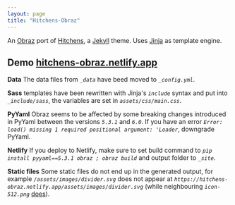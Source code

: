 ```yaml
---
layout: page
title: "Hitchens-Obraz"
---
```


An [Obraz](https://obraz.pirx.ru/) port of [Hitchens](https://github.com/patdryburgh/hitchens), a [Jekyll](http://jekyllrb.com) theme. Uses [Jinja](https://jinja.palletsprojects.com/en/3.1.x/) as template engine.

## Demo [hitchens-obraz.netlify.app](https://hitchens-obraz.netlify.app/)

**Data** The data files from *`_data`* have beed moved to *`_config.yml`*.

**Sass** templates have been rewritten with Jinja's *`include`* syntax and put into *`_include/sass`*, the variables are set in *`assets/css/main.css`*.

**PyYaml** Obraz seems to be affected by some breaking changes introduced in PyYaml between the versions *`5.3.1`* and *`6.0`*. If you have an error *`Error: load() missing 1 required positional argument: 'Loader`*, downgrade PyYaml.

**Netlify** If you deploy to Netlify, make sure to set build command to *`pip install pyyaml==5.3.1 obraz ; obraz build`* and output folder to *`_site`*.

**Static files** Some static files do not end up in the generated output, for example *`/assets/images/divider.svg`* does not appear at *`https://hitchens-obraz.netlify.app/assets/images/divider.svg`* (while neighbouring *`icon-512.png`* [does](https://hitchens-obraz.netlify.app/assets/images/icon-512.png)).